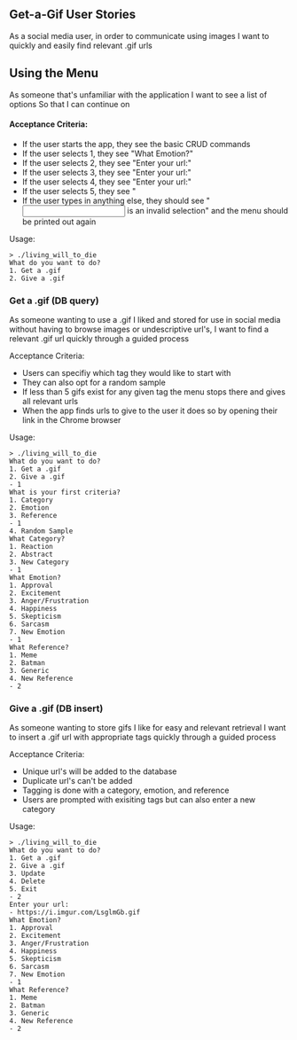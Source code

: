 Get-a-Gif User Stories
---------------------------

As a social media user, in order to communicate using images I want to quickly and easily find relevant .gif urls

## Using the Menu
As someone that's unfamiliar with the application
I want to see a list of options
So that I can continue on

#### Acceptance Criteria:
  * If the user starts the app, they see the basic CRUD commands
  * If the user selects 1, they see "What Emotion?"
  * If the user selects 2, they see "Enter your url:"
  * If the user selects 3, they see "Enter your url:"
  * If the user selects 4, they see "Enter your url:"
  * If the user selects 5, they see "
  * If the user types in anything else, they should see "<input> is an invalid selection" and the menu should be printed out again

Usage:

    > ./living_will_to_die
    What do you want to do?
    1. Get a .gif
    2. Give a .gif

### Get a .gif (DB query)

As someone wanting to use a .gif I liked and stored for use in social media
without having to browse images or undescriptive url's, 
I want to find a relevant .gif url
quickly through a guided process

Acceptance Criteria:

  * Users can specifiy which tag they would like to start with
  * They can also opt for a random sample
  * If less than 5 gifs exist for any given tag the menu stops there and gives all relevant urls
  * When the app finds urls to give to the user it does so by opening their link in the Chrome browser

Usage:

    > ./living_will_to_die
    What do you want to do?
    1. Get a .gif
    2. Give a .gif
    - 1
    What is your first criteria?
    1. Category
    2. Emotion
    3. Reference
    - 1
    4. Random Sample
    What Category?
    1. Reaction
    2. Abstract
    3. New Category
    - 1
    What Emotion?
    1. Approval
    2. Excitement
    3. Anger/Frustration
    4. Happiness
    5. Skepticism
    6. Sarcasm
    7. New Emotion
    - 1
    What Reference?
    1. Meme
    2. Batman
    3. Generic
    4. New Reference
    - 2

### Give a .gif (DB insert)

As someone wanting to store gifs I like for easy and relevant retrieval
I want to insert a .gif url with appropriate tags
quickly through a guided process

Acceptance Criteria:

  * Unique url's will be added to the database
  * Duplicate url's can't be added
  * Tagging is done with a category, emotion, and reference
  * Users are prompted with exisiting tags but can also enter a new category

Usage:

    > ./living_will_to_die
    What do you want to do?
    1. Get a .gif
    2. Give a .gif
    3. Update
    4. Delete
    5. Exit
    - 2
    Enter your url:
    - https://i.imgur.com/LsglmGb.gif
    What Emotion?
    1. Approval
    2. Excitement
    3. Anger/Frustration
    4. Happiness
    5. Skepticism
    6. Sarcasm
    7. New Emotion
    - 1
    What Reference?
    1. Meme
    2. Batman
    3. Generic
    4. New Reference
    - 2
